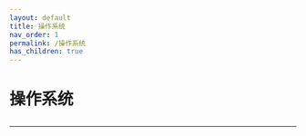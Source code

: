 ```yaml
---
layout: default
title: 操作系统
nav_order: 1
permalink: /操作系统
has_children: true
---
```


# 操作系统

## 



------

